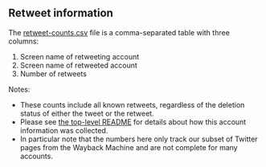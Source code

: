 ## Retweet information

The [retweet-counts.csv](retweet-counts.csv) file is a comma-separated 
table with three columns:

1. Screen name of retweeting account
2. Screen name of retweeted account
3. Number of retweets

Notes:

* These counts include all known retweets, regardless of the deletion status of either the tweet or the retweet.
* Please see [the top-level README](https://github.com/travisbrown/deleted-tweets) for details about how this account information was collected.
* In particular note that the numbers here only track our subset of Twitter pages from the Wayback Machine and are not complete for many accounts.
